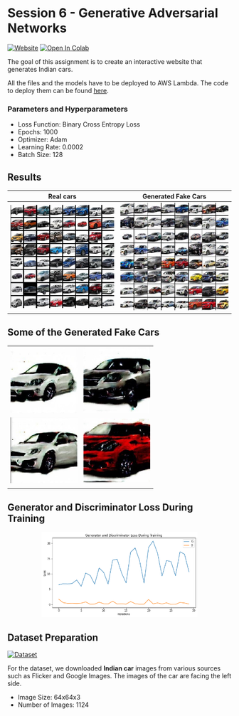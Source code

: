# Session 6 - Generative Adversarial Networks

[![Website](https://img.shields.io/badge/Website-green.svg)](http://orionai.s3-website.ap-south-1.amazonaws.com/dcgan)
[![Open In Colab](https://colab.research.google.com/assets/colab-badge.svg)](https://colab.research.google.com/drive/1j1Y9I9QpVk-kn2os3cKVfk59RKu3XcDy?usp=sharing)

The goal of this assignment is to create an interactive website that generates Indian cars.

All the files and the models have to be deployed to AWS Lambda. The code to deploy them can be found [here](deployment/).

### Parameters and Hyperparameters

- Loss Function: Binary Cross Entropy Loss
- Epochs: 1000
- Optimizer: Adam
- Learning Rate: 0.0002
- Batch Size: 128

## Results

|                               Real cars                               |                          Generated Fake Cars                          |
| :-------------------------------------------------------------------: | :-------------------------------------------------------------------: |
| <img src="./images/realCar.jpg" width="300px" alt="centered image" /> | <img src="./images/fakeCar.jpg" width="300px" alt="centered image" /> |

## Some of the Generated Fake Cars

|                                                                    |                                                                    |
| :----------------------------------------------------------------: | :----------------------------------------------------------------: |
| <img src="./images/car1.jpg" width="150px" alt="centered image" /> | <img src="./images/car2.jpg" width="150px" alt="centered image" /> |
| <img src="./images/car3.jpg" width="150px" alt="centered image" /> | <img src="./images/car4.jpg" width="150px" alt="centered image" /> |
|                                                                    |

## Generator and Discriminator Loss During Training

<p align='center'>
    <img src="./images/loss.png" width="350px" alt="centered image" />
</p>

## Dataset Preparation

[![Dataset](https://img.shields.io/badge/Dataset-blue.svg)](https://drive.google.com/file/d/1AGvCVOlW224M8mG8i7IOFmUF0LyZaflK/view?usp=sharing)

For the dataset, we downloaded **Indian car** images from various sources such as Flicker and Google Images. The images of the car are facing the left side.

- Image Size: 64x64x3
- Number of Images: 1124
